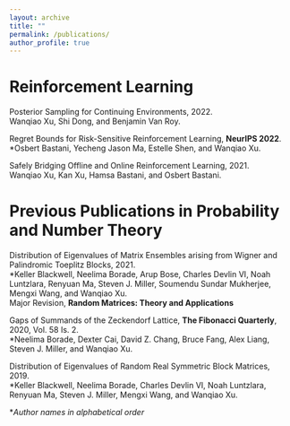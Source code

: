 ```yaml
---
layout: archive
title: ""
permalink: /publications/
author_profile: true
---
```


Reinforcement Learning
======

<a href="https://arxiv.org/abs/2211.15931" style="text-decoration: none;">Posterior Sampling for Continuing Environments</a>, 2022.<br />
Wanqiao Xu, Shi Dong, and Benjamin Van Roy.<br />

<a href="https://arxiv.org/abs/2210.05650" style="text-decoration: none;">Regret Bounds for Risk-Sensitive Reinforcement Learning</a>, **NeurIPS 2022**.<br />
\*Osbert Bastani, Yecheng Jason Ma, Estelle Shen, and Wanqiao Xu.<br />

<a href="https://arxiv.org/abs/2110.13060" style="text-decoration: none;">Safely Bridging Offline and Online Reinforcement Learning</a>, 2021.<br />
Wanqiao Xu, Kan Xu, Hamsa Bastani, and Osbert Bastani.<br />

Previous Publications in Probability and Number Theory
======
Distribution of Eigenvalues of Matrix Ensembles arising from Wigner and Palindromic Toeplitz Blocks, 2021.<br />
\*Keller Blackwell, Neelima Borade, Arup Bose, Charles Devlin VI, Noah Luntzlara, Renyuan Ma, Steven J. Miller, Soumendu Sundar Mukherjee, Mengxi Wang, and Wanqiao Xu.<br />
Major Revision, **Random Matrices: Theory and Applications**

<a href="https://arxiv.org/abs/1909.01935" style="text-decoration: none;">Gaps of Summands of the Zeckendorf Lattice</a>, **The Fibonacci Quarterly**, 2020, Vol. 58 Is. 2.<br />
\*Neelima Borade, Dexter Cai, David Z. Chang, Bruce Fang, Alex Liang, Steven J. Miller, and Wanqiao Xu.<br />

<a href="https://arxiv.org/abs/1908.03834" style="text-decoration: none;">Distribution of Eigenvalues of Random Real Symmetric Block Matrices</a>, 2019.<br />
\*Keller Blackwell, Neelima Borade, Charles Devlin VI, Noah Luntzlara, Renyuan Ma, Steven J. Miller, Mengxi Wang, and Wanqiao Xu.<br />

\**Author names in alphabetical order*